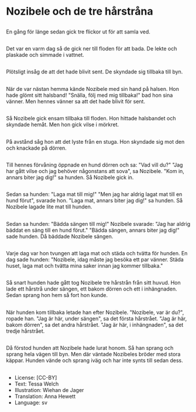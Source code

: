 # Nozibele och de tre hårstråna

##
En gång för länge sedan gick tre flickor ut för att samla ved.

##
Det var en varm dag så de gick ner till floden för att bada. De lekte och plaskade och simmade i vattnet.

##
Plötsligt insåg de att det hade blivit sent. De skyndade sig tillbaka till byn.

##
När de var nästan hemma kände Nozibele med sin hand på halsen. Hon hade glömt sitt halsband! "Snälla, följ med mig tillbaka!" bad hon sina vänner. Men hennes vänner sa att det hade blivit för sent.

##
Så Nozibele gick ensam tillbaka till floden. Hon hittade halsbandet och skyndade hemåt. Men hon gick vilse i mörkret.

##
På avstånd såg hon att det lyste från en stuga. Hon skyndade sig mot den och knackade på dörren.

##
Till hennes förvåning öppnade en hund dörren och sa: "Vad vill du?" "Jag har gått vilse och jag behöver någonstans att sova", sa Nozibele. "Kom in, annars biter jag dig!" sa hunden. Så Nozibele gick in.

##
Sedan sa hunden: "Laga mat till mig!" "Men jag har aldrig lagat mat till en hund förut", svarade hon. "Laga mat, annars biter jag dig!" sa hunden. Så Nozibele lagade lite mat till hunden.

##
Sedan sa hunden: "Bädda sängen till mig!" Nozibele svarade: "Jag har aldrig bäddat en säng till en hund förut." "Bädda sängen, annars biter jag dig!" sade hunden. Då bäddade Nozibele sängen.

##
Varje dag var hon tvungen att laga mat och städa och tvätta för hunden. En dag sade hunden: "Nozibele, idag måste jag besöka ett par vänner. Städa huset, laga mat och tvätta mina saker innan jag kommer tillbaka."

##
Så snart hunden hade gått tog Nozibele tre hårstrån från sitt huvud. Hon lade ett hårstrå under sängen, ett bakom dörren och ett i inhängnaden. Sedan sprang hon hem så fort hon kunde.

##
När hunden kom tillbaka letade han efter Nozibele. "Nozibele, var är du?", ropade han. "Jag är här, under sängen", sa det första hårstrået. "Jag är här, bakom dörren", sa det andra hårstrået. "Jag är här, i inhängnaden", sa det tredje hårstrået.

##
Då förstod hunden att Nozibele hade lurat honom. Så han sprang och sprang hela vägen till byn. Men där väntade Nozibeles bröder med stora käppar. Hunden vände och sprang iväg och har inte synts till sedan dess.

##
* License: [CC-BY]
* Text: Tessa Welch
* Illustration: Wiehan de Jager
* Translation: Anna Hewett
* Language: sv
